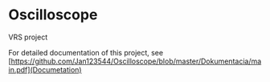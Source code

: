 # Oscilloscope
VRS project

For detailed documentation of this project, see
[https://github.com/Jan123544/Oscilloscope/blob/master/Dokumentacia/main.pdf](Documetation)
